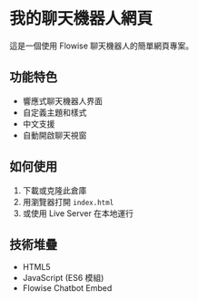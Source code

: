# 我的聊天機器人網頁

這是一個使用 Flowise 聊天機器人的簡單網頁專案。

## 功能特色

- 響應式聊天機器人界面
- 自定義主題和樣式
- 中文支援
- 自動開啟聊天視窗

## 如何使用

1. 下載或克隆此倉庫
2. 用瀏覽器打開 `index.html`
3. 或使用 Live Server 在本地運行

## 技術堆疊

- HTML5
- JavaScript (ES6 模組)
- Flowise Chatbot Embed